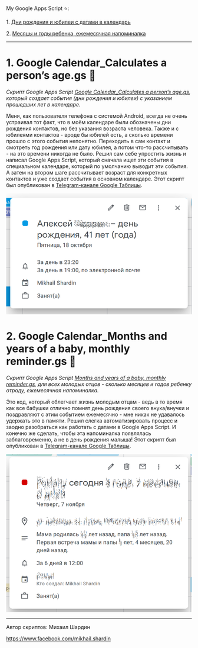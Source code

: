 My Google Apps Script :star::

1\. [Дни рождения и юбилеи с датами в календарь](https://github.com/empenoso/Google-Apps-Script/blob/master/README.md#1-google-calendar_%D1%81alculates-a-persons-agegs-underage)

2\. [Месяцы и годы ребенка, ежемесячная напоминалка](https://github.com/empenoso/Google-Apps-Script/blob/master/README.md#2-google-calendar_months-and-years-of-a-baby-monthly-remindergs-baby)
___________
# 1\. Google Calendar_Сalculates a person’s age.gs :underage:
*Скрипт Google Apps Script [Google Calendar_Сalculates a person’s age.gs](/Google%20Calendar_%D0%A1alculates%20a%20person%E2%80%99s%20age.gs), который создает события (дни рождения и юбилеи) с указанием прошедших лет в календаре.*

Меня, как пользователя телефона с системой Android, всегда не очень устраивал тот факт, что в моём календаре были обозначены дни рождения контактов, но без указания возраста человека.
Также и с юбилеями контактов - вроде бы юбилей есть, а сколько времени прошло с этого события непонятно. Переходить в сам контакт и смотреть год рождения или дату юбилея, а потом что-то рассчитывать - на это времени никогда не было. Решил сам себе упростить жизнь и написал Google Apps Script, который сначала ищет эти события в специальном календаре, который по умолчанию выводит эти события. А затем на втором шаге рассчитывает возраст для конкретных контактов и уже создает события в основном календаре. Этот скрипт был опубликован в [Telegram-канале Google Таблицы](https://t.me/google_sheets/365).

![Событие в календаре](/Google%20Calendar_%D0%A1alculates%20a%20person%E2%80%99s%20age.png)

# 2\. Google Calendar_Months and years of a baby, monthly reminder.gs :baby:
*Скрипт Google Apps Script [Months and years of a baby, monthly reminder.gs](/Google%20Calendar_Months%20and%20years%20of%20a%20baby%2C%20monthly%20reminder.gs), для всех молодых отцов - сколько месяцев и годов ребенку отроду, ежемесячная напоминалка.*

Это код, который облегчает жизнь молодым отцам - ведь в то время как все бабушки отлично помнят день рождения своего внука/внучки и поздравляют с этим событием ежемесячно - мне никак не удавалось удержать это в памяти. Решил слегка автоматизировать процесс и заодно разобраться как работать с датами в Google Apps Script. И конечно же сделать, чтобы эта напоминалка появлялась заблаговременно, а не в день рождения малыша! Этот скрипт был опубликован в [Telegram-канале Google Таблицы](https://t.me/google_sheets/435).

![Событие в календаре](/Google%20Calendar_Months%20and%20years%20of%20a%20baby%2C%20monthly%20reminder.png)
________
Автор скриптов: Михаил Шардин

https://www.facebook.com/mikhail.shardin
